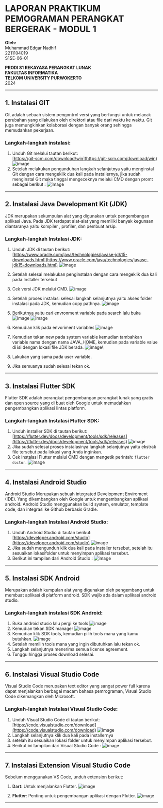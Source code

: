 # LAPORAN PRAKTIKUM PEMOGRAMAN PERANGKAT BERGERAK - MODUL 1

**Oleh:**  
Muhammad Edgar Nadhif  
2211104019  
S1SE-06-01

**PRODI S1 REKAYASA PERANGKAT LUNAK**  
**FAKULTAS INFORMATIKA**  
**TELKOM UNIVERSITY PURWOKERTO**  
2024

---

## 1. Instalasi GIT

Git adalah sebuah sistem pengontrol versi yang berfungsi untuk melacak perubahan yang dilakukan oleh direktori atau file dari waktu ke waktu. Git juga memungkinkan kolaborasi dengan banyak orang sehingga memudahkan pekerjaan.

### Langkah-langkah instalasi:
1. Unduh Git melalui tautan berikut:  
   [https://git-scm.com/download/win](https://git-scm.com/download/win)
   ![image](https://github.com/user-attachments/assets/5e6046f6-3ab1-4ddb-a78b-3a42fea8186f)
2. Setelah melakukan pengunduhan langkah selanjutnya yaitu menginstal Git dengan cara mengeklik dua kali pada installernya, jika sudah menginstal Git maka tinggal mengeceknya melalui CMD dengan promt sebagai berikut :
   ![image](https://github.com/user-attachments/assets/b5fe8606-6461-429c-bcc0-703428fc7db7)

---

## 2. Instalasi Java Development Kit (JDK)

JDK merupakan sekumpulan alat yang digunakan untuk pengembangan aplikasi Java. Pada JDK terdapat alat-alat yang memiliki banyak kegunaan diantaranya yaitu kompiler , profiler, dan pembuat arsip.

### Langkah-langkah Instalasi JDK:
1. Unduh JDK di tautan berikut:  
   [https://www.oracle.com/java/technologies/javase-jdk15-downloads.html](https://www.oracle.com/java/technologies/javase-jdk15-downloads.html)
   ![image](https://github.com/user-attachments/assets/0092690c-a1e8-485b-afdb-bdf07f41fbdb)

2. Setelah selesai melakukan penginstalan dengan cara mengeklik dua kali pada Installer tersebut
3. Cek versi JDK melalui CMD.
   ![image](https://github.com/user-attachments/assets/12b2796b-b3a8-4e57-914d-79d3dd21d03a)
4.  Setelah proses instalasi selesai langkah selanjutnya yaitu akses folder instalasi pada JDK, kemudian copy pathnya.
   ![image](https://github.com/user-attachments/assets/be79801c-e0a6-45e7-a686-ffe8ec7d3d8a)
5. Berikutnya yaitu cari envronment variable pada search lalu buka
   ![image](https://github.com/user-attachments/assets/de979d1d-1e99-479d-a4ea-08d07d44595f)
   ![image](https://github.com/user-attachments/assets/9819f5b3-dbd0-4369-b21b-bab7f2b4ea4d)
6. Kemudian klik pada envoriment variables
   ![image](https://github.com/user-attachments/assets/a8117746-d9d8-4de6-b84c-2007e7e9b29d)
7. Kemudian tekan new pada system variable kemudian tambahkan variable nama dengan nama JAVA_HOME, kemudian pada variable value di isi dengan lokasi file JDK berada.
   ![image](https://github.com/user-attachments/assets/0719cbb8-55f9-4931-a11a-1e06a989bc90)\
8. Lakukan yang sama pada user variable.
9. Jika semuanya sudah selesai tekan ok.


---

## 3. Instalasi Flutter SDK

Flutter SDK adalah perangkat pengembangan perangkat lunak yang gratis dan open source yang di buat oleh Google untuk memudahkan pengembangkan aplikasi lintas platform.

### Langkah-langkah Instalasi Flutter SDK:
1. Unduh installer SDK di tautan berikut:  
   [https://flutter.dev/docs/development/tools/sdk/releases](https://flutter.dev/docs/development/tools/sdk/releases)
   ![image](https://github.com/user-attachments/assets/dc3139be-6ea9-411c-a78c-c36e4169b117)
2. Jika sudah selesai proses instalasinya langkah selanjutnya yaitu ekstrak file tersebut pada lokasi yang Anda inginkan.
3. Cek instalasi Flutter melalui CMD dengan mengetik perintah: `flutter doctor`.
   ![image](https://github.com/user-attachments/assets/948e1d8e-875c-4a58-823e-9b9af70cb37e)

---

## 4. Instalasi Android Studio

Android Studio Merupakan sebuah integrated Development Enviroment (IDE). Yang dikembangkan oleh Google untuk mengembangkan aplikasi android. Android Studio menggunakan build system, emulator, template code, dan integrasi ke Github berbasis Gradle.

### Langkah-langkah Instalasi Android Studio:
1. Unduh Android Studio di tautan berikut:  
   [https://developer.android.com/studio](https://developer.android.com/studio)
   ![image](https://github.com/user-attachments/assets/1ffe73b0-40a7-40ec-89ca-7114d0dbf308)
2. Jika sudah mengunduh klik dua kali pada installer tersebut, setelah itu sesuaikan lokasifolder untuk menyimpan aplikasi tersebut.
3. Berikut ini tampilan dari Android Studio :
   ![image](https://github.com/user-attachments/assets/72e04058-df2b-459f-b7be-2be1cfd4a833)

---

## 5. Instalasi SDK Android

Merupakan adalah kumpulan alat yang digunakan oleh pengembang untuk membuat aplikasi di platform android. SDK wajib ada dalam aplikasi android studio.

### Langkah-langkah instalasi SDK Android:
 1. Buka android stusio lalu pergi ke tools
    ![image](https://github.com/user-attachments/assets/f9455be0-333c-4aae-b575-b60391eefeac)
 2. Kemudian tekan SDK manager
    ![image](https://github.com/user-attachments/assets/672589b4-3c9a-489b-8eb5-ca19ed3022c7)
 3. Kemudian klik SDK tools, kemudian pilih tools mana yang kamu butuhkan.
    ![image](https://github.com/user-attachments/assets/c3ecace8-eefd-4932-9fe4-1173a5f10cd9)
 4. Setelah memilih tools mana yang ingin dibutuhkan lalu tekan ok.
 5. Langkah selanjutnya menerima semua license agreement.
 6. Tunggu hingga proses download selesai.

---

## 6. Instalasi Visual Studio Code

Visual Studio Code merupakan text editor yang sangat power full karena dapat menjalankan berbagai macam bahasa pemrograman, Visual Studio Code dikemangkan oleh Microsoft.

### Langkah-langkah Instalasi Visual Studio Code:
1. Unduh Visual Studio Code di tautan berikut:  
   [https://code.visualstudio.com/download](https://code.visualstudio.com/download)
   ![image](https://github.com/user-attachments/assets/ed333782-a767-48b0-a2b2-ffd508c4a629)
2. Langkah selanjutnya klik dua kali pada installernya
3. setelah itu sesuaikan lokasi folder untuk menyimpan aplikasi tersebut.
4. Berikut ini tampilan dari Visual Studio Code :
   ![image](https://github.com/user-attachments/assets/daadb61d-5ee3-49e9-858d-2d227ee86b08)

---

## 7. Instalasi Extension Visual Studio Code

Sebelum menggunakan VS Code, unduh extension berikut:
1. **Dart**: Untuk menjalankan Flutter.
   ![image](https://github.com/user-attachments/assets/3c954b42-3729-4ace-b42e-a324628e01af)

2. **Flutter**: Penting untuk pengembangan aplikasi dengan Flutter.
   ![image](https://github.com/user-attachments/assets/4ad39dda-93cf-437b-9cb1-b1013582c26a)
   
---


